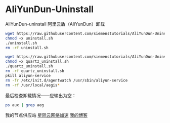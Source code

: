 # AliYunDun-Uninstall
AliYunDun-uninstall
阿里云盾（AliYunDun）卸载
````bash
wget https://raw.githubusercontent.com/siemenstutorials/AliYunDun-Uninstall/master/uninstall.sh
chmod +x uninstall.sh
./uninstall.sh
rm -rf uninstall.sh
````
````bash
wget https://raw.githubusercontent.com/siemenstutorials/AliYunDun-Uninstall/master/quartz_uninstall.sh
chmod +x quartz_uninstall.sh
./quartz_uninstall.sh
rm -rf quartz_uninstall.sh
pkill aliyun-service
rm -fr /etc/init.d/agentwatch /usr/sbin/aliyun-service
rm -rf /usr/local/aegis*
````
最后检查卸载情况——应输出为空：
````bash
ps aux | grep aeg 
````
我的节点供应站
[星际云网络加速](www.xjycloud.xyz)
[我的博客](https://siemenstutorials.github.io/)
